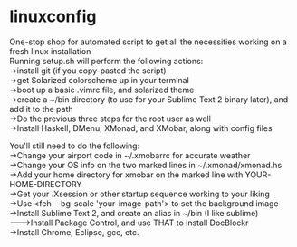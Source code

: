 linuxconfig
===========

One-stop shop for automated script to get all the necessities working on a fresh linux installation  
Running setup.sh will perform the following actions:  
->install git (if you copy-pasted the script)  
->get Solarized colorscheme up in your terminal  
->boot up a basic .vimrc file, and solarized theme  
->create a ~/bin directory (to use for your Sublime Text 2 binary later), and add it to the path  
->Do the previous three steps for the root user as well  
->Install Haskell, DMenu, XMonad, and XMobar, along with config files  

You'll still need to do the following:  
->Change your airport code in ~/.xmobarrc for accurate weather  
->Change your OS info on the two marked lines in ~/.xmonad/xmonad.hs  
->Add your home directory for xmobar on the marked line with YOUR-HOME-DIRECTORY  
->Get your .Xsession or other startup sequence working to your liking  
->Use <feh --bg-scale 'your-image-path'> to set the background image  
->Install Sublime Text 2, and create an alias in ~/bin (I like sublime)  
--->Install Package Control, and use THAT to install DocBlockr  
->Install Chrome, Eclipse, gcc, etc.  

